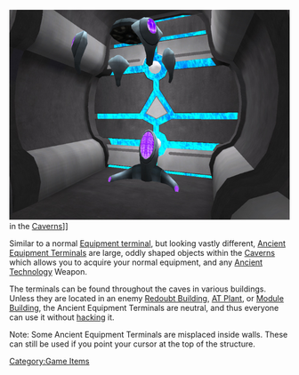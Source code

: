 ![](images/AncientEquipmentTerminal.jpg "fig:AncientEquipmentTerminal.jpg") in
the [Caverns](../locations/Caverns.md)\]\]

Similar to a normal [Equipment terminal](Equipment_Terminal.md),
but looking vastly different, [Ancient Equipment
Terminals](Ancient_Equipment_Terminal.md) are large, oddly
shaped objects within the [Caverns](Core_Combat.md) which allows
you to acquire your normal equipment, and any [Ancient
Technology](../terminology/Ancient_Technology.md) Weapon.

The terminals can be found throughout the caves in various buildings.
Unless they are located in an enemy [Redoubt
Building](../locations/Redoubt_Building.md), [AT Plant](../locations/AT_Plant.md),
or [Module Building](../locations/Module_Building.md), the Ancient Equipment
Terminals are neutral, and thus everyone can use it without
[hacking](../terminology/Hack.md) it.

Note: Some Ancient Equipment Terminals are misplaced inside walls. These
can still be used if you point your cursor at the top of the structure.

[Category:Game Items](../Category:Game_Items.md)
